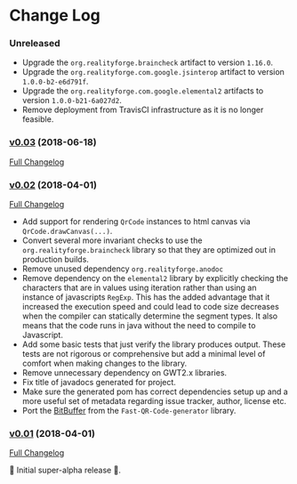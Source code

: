 # Change Log

### Unreleased

* Upgrade the `org.realityforge.braincheck` artifact to version `1.16.0`.
* Upgrade the `org.realityforge.com.google.jsinterop` artifact to version `1.0.0-b2-e6d791f`.
* Upgrade the `org.realityforge.com.google.elemental2` artifacts to version `1.0.0-b21-6a027d2`.
* Remove deployment from TravisCI infrastructure as it is no longer feasible.

### [v0.03](https://github.com/realityforge/gwt-qr-code/tree/v0.03) (2018-06-18)
[Full Changelog](https://github.com/realityforge/gwt-qr-code/compare/v0.02...v0.03)

### [v0.02](https://github.com/realityforge/gwt-qr-code/tree/v0.02) (2018-04-01)
[Full Changelog](https://github.com/realityforge/gwt-qr-code/compare/v0.01...v0.02)

* Add support for rendering `QrCode` instances to html canvas via `QrCode.drawCanvas(...)`.
* Convert several more invariant checks to use the `org.realityforge.braincheck` library so that they are
  optimized out in production builds.
* Remove unused dependency `org.realityforge.anodoc`
* Remove dependency on the `elemental2` library by explicitly checking the characters that are in values using
  iteration rather than using an instance of javascripts `RegExp`. This has the added advantage that it increased
  the execution speed and could lead to code size decreases when the compiler can statically determine the segment
  types. It also means that the code runs in java without the need to compile to Javascript.
* Add some basic tests that just verify the library produces output. These tests are not rigorous or comprehensive
  but add a minimal level of comfort when making changes to the library.
* Remove unnecessary dependency on GWT2.x libraries.
* Fix title of javadocs generated for project.
* Make sure the generated pom has correct dependencies setup up and a more useful set of metadata regarding issue
  tracker, author, license etc.
* Port the [BitBuffer](https://github.com/nayuki/Fast-QR-Code-generator/blob/master/src/io/nayuki/fastqrcodegen/BitBuffer.java)
  from the `Fast-QR-Code-generator` library.

### [v0.01](https://github.com/realityforge/gwt-qr-code/tree/v0.01) (2018-04-01)
[Full Changelog](https://github.com/realityforge/gwt-qr-code/compare/72921ece2999bd9a5dd6987743280a12a58d2242...v0.01)

 ‎🎉	Initial super-alpha release ‎🎉.
